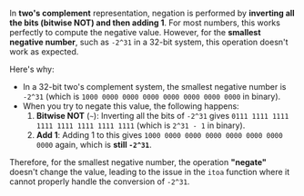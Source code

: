 In **two's complement** representation, negation is performed by **inverting all the bits (bitwise NOT) and then adding 1**. For most numbers, this works perfectly to compute the negative value. However, for the **smallest negative number**, such as `-2^31` in a 32-bit system, this operation doesn't work as expected.

Here's why:

- In a 32-bit two's complement system, the smallest negative number is `-2^31` (which is `1000 0000 0000 0000 0000 0000 0000 0000` in binary).
- When you try to negate this value, the following happens:
  1. **Bitwise NOT** (`~`): Inverting all the bits of `-2^31` gives `0111 1111 1111 1111 1111 1111 1111 1111` (which is `2^31 - 1` in binary).
  2. **Add 1**: Adding 1 to this gives `1000 0000 0000 0000 0000 0000 0000 0000` again, which is **still `-2^31`**.

Therefore, for the smallest negative number, the operation **"negate"** doesn't change the value, leading to the issue in the `itoa` function where it cannot properly handle the conversion of `-2^31`.